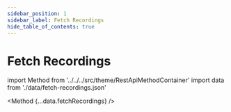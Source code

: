 ```yaml
---
sidebar_position: 1
sidebar_label: Fetch Recordings
hide_table_of_contents: true
---
```


# Fetch Recordings

import Method from '../../../src/theme/RestApiMethodContainer'
import data from './data/fetch-recordings.json'

<Method
{...data.fetchRecordings}
/>
